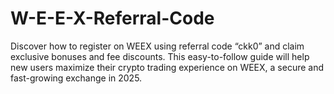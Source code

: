 # W-E-E-X-Referral-Code
Discover how to register on WEEX using referral code “ckk0” and claim exclusive bonuses and fee discounts. This easy-to-follow guide will help new users maximize their crypto trading experience on WEEX, a secure and fast-growing exchange in 2025.

